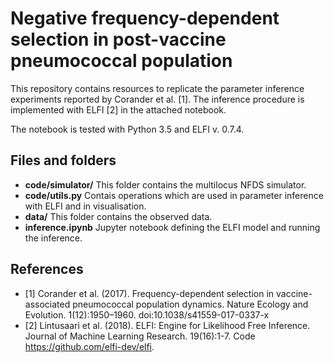 # Negative frequency-dependent selection in post-vaccine pneumococcal population

This repository contains resources to replicate the parameter inference experiments reported by Corander et al. [1]. 
The inference procedure is implemented with ELFI [2] in the attached notebook.

The notebook is tested with Python 3.5 and ELFI v. 0.7.4.

## Files and folders

- **code/simulator/**
  This folder contains the multilocus NFDS simulator.
- **code/utils.py**
  Contais operations which are used in parameter inference with ELFI and in visualisation.
- **data/**
  This folder contains the observed data.
- **inference.ipynb**
  Jupyter notebook defining the ELFI model and running the inference.

## References

- [1] Corander et al. (2017). Frequency-dependent selection in vaccine-associated pneumococcal population dynamics. Nature Ecology and Evolution. 1(12):1950–1960. doi:10.1038/s41559-017-0337-x
- [2] Lintusaari et al. (2018). ELFI: Engine for Likelihood Free Inference.
  Journal of Machine Learning Research. 19(16):1-7. Code https://github.com/elfi-dev/elfi.
